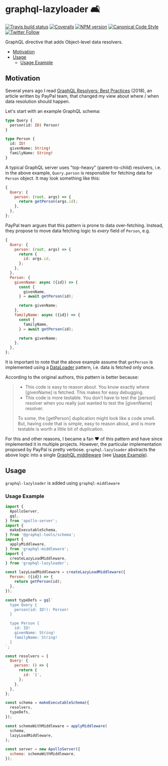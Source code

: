 # graphql-lazyloader 🛋

[![Travis build status](https://img.shields.io/travis/com/gajus/graphql-lazyloader?style=flat-square)](https://travis-ci.com/gajus/graphql-lazyloader)
[![Coveralls](https://img.shields.io/coveralls/gajus/graphql-lazyloader.svg?style=flat-square)](https://coveralls.io/github/gajus/graphql-lazyloader)
[![NPM version](http://img.shields.io/npm/v/graphql-lazyloader.svg?style=flat-square)](https://www.npmjs.org/package/graphql-lazyloader)
[![Canonical Code Style](https://img.shields.io/badge/code%20style-canonical-blue.svg?style=flat-square)](https://github.com/gajus/canonical)
[![Twitter Follow](https://img.shields.io/twitter/follow/kuizinas.svg?style=social&label=Follow)](https://twitter.com/kuizinas)

GraphQL directive that adds Object-level data resolvers.

* [Motivation](#motivation)
* [Usage](#usage)
  * [Usage Example](#usage-example)

## Motivation

Several years ago I read [GraphQL Resolvers: Best Practices](https://medium.com/paypal-engineering/graphql-resolvers-best-practices-cd36fdbcef55) (2018), an article written by PayPal team, that changed my view about where / when data resolution should happen.

Let's start with an example GraphQL schema:

```graphql
type Query {
  person(id: ID) Person!
}

type Person {
  id: ID!
  givenName: String!
  familyName: String!
}

```

A typical GraphQL server uses "top-heavy" (parent-to-child) resolvers, i.e. in the above example, `Query.person` is responsible for fetching data for `Person` object. It may look something like this:

```js
{
  Query: {
    person: (root, args) => {
      return getPerson(args.id);
    },
  },
};

```

PayPal team argues that this pattern is prone to data over-fetching. Instead, they propose to move data fetching logic to _every_ field of `Person`, e.g.

```js
{
  Query: {
    person: (root, args) => {
      return {
        id: args.id,
      };
    },
  },
  Person: {
    givenName: async ({id}) => {
      const {
        givenName,
      } = await getPerson(id);

      return givenName;
    },
    familyName: async ({id}) => {
      const {
        familyName,
      } = await getPerson(id);

      return givenName;
    },
  },
};

```

It is important to note that the above example assume that `getPerson` is implemented using a [DataLoader](https://github.com/graphql/dataloader) pattern, i.e. data is fetched only once.

According to the original authors, this pattern is better because:

> * This code is easy to reason about. You know exactly where [givenName] is fetched. This makes for easy debugging.
> * This code is more testable. You don't have to test the [person] resolver when you really just wanted to test the [givenName] resolver.
>
> To some, the [getPerson] duplication might look like a code smell. But, having code that is simple, easy to reason about, and is more testable is worth a little bit of duplication.

For this and other reasons, I became a fan ❤️ of this pattern and have since implemented it in multiple projects. However, the particular implementation proposed by PayPal is pretty verbose. `graphql-lazyloader` abstracts the above logic into a single [GraphQL middleware](https://github.com/maticzav/graphql-middleware) (see [Usage Example](#usage-example)).

## Usage

`graphql-lazyloader` is added using `graphql-middleware`

### Usage Example

```js
import {
  ApolloServer,
  gql,
} from 'apollo-server';
import {
  makeExecutableSchema,
} from '@graphql-tools/schema';
import {
  applyMiddleware,
} from 'graphql-middleware';
import {
  createLazyLoadMiddleware,
} from 'graphql-lazyloader';

const lazyLoadMiddleware = createLazyLoadMiddleware({
  Person: ({id}) => {
    return getPerson(id);
  },
});

const typeDefs = gql`
  type Query {
    person(id: ID!): Person!
  }

  type Person {
    id: ID!
    givenName: String!
    familyName: String!
  }
`;

const resolvers = {
  Query: {
    person: () => {
      return {
        id: '1',
      };
    },
  },
};

const schema = makeExecutableSchema({
  resolvers,
  typeDefs,
});

const schemaWithMiddleware = applyMiddleware(
  schema,
  lazyLoadMiddleware,
);

const server = new ApolloServer({
  schema: schemaWithMiddleware,
});

```
